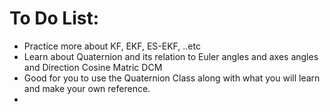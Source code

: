 
# To Do List:
- Practice more about KF, EKF, ES-EKF, ..etc
- Learn about Quaternion and its relation to Euler angles and axes angles and Direction Cosine Matric DCM
- Good for you to use the Quaternion Class along with what you will learn and make your own reference.
- 